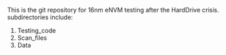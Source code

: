 This is the git repository for 16nm eNVM testing
after the HardDrive crisis.
subdirectories include:
1. Testing_code
2. Scan_files
3. Data
